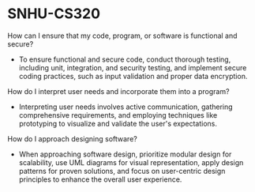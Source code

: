 # SNHU-CS320

How can I ensure that my code, program, or software is functional and secure?
- To ensure functional and secure code, conduct thorough testing, including unit, integration, and security testing, and implement secure coding practices, such as input validation and proper data encryption.

How do I interpret user needs and incorporate them into a program?
- Interpreting user needs involves active communication, gathering comprehensive requirements, and employing techniques like prototyping to visualize and validate the user's expectations.

How do I approach designing software?
- When approaching software design, prioritize modular design for scalability, use UML diagrams for visual representation, apply design patterns for proven solutions, and focus on user-centric design principles to enhance the overall user experience.






